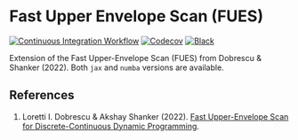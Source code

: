# Fast Upper Envelope Scan (FUES)

[![Continuous Integration Workflow](https://github.com/OpenSourceEconomics/upper-envelope/actions/workflows/main.yml/badge.svg)](https://github.com/OpenSourceEconomics/upper-envelope/actions/workflows/main.yml)
[![Codecov](https://codecov.io/gh/OpenSourceEconomics/upper-envelope/branch/main/graph/badge.svg)](https://app.codecov.io/gh/OpenSourceEconomics/upper-envelope)
[![Black](https://img.shields.io/badge/code%20style-black-000000.svg)](https://github.com/psf/black)

Extension of the Fast Upper-Envelope Scan (FUES) from Dobrescu & Shanker (2022). Both
`jax` and `numba` versions are available.

## References

1. Loretti I. Dobrescu & Akshay Shanker (2022).
   [Fast Upper-Envelope Scan for Discrete-Continuous Dynamic Programming](https://dx.doi.org/10.2139/ssrn.4181302).
